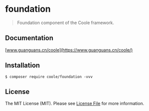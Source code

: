 # foundation

> Foundation component of the Coole framework.

## Documentation

[www.guanguans.cn/coole](https://www.guanguans.cn/coole/)

## Installation

```shell script
$ composer require coole/foundation -vvv
```

## License

The MIT License (MIT). Please see [License File](LICENSE) for more information.